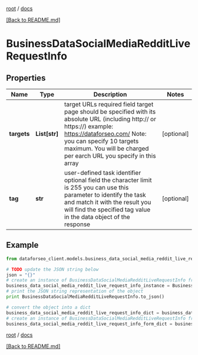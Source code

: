 [root](./../ "root") / [docs](./ "docs")

[[Back to README.md]](./../README.md "[Back to README.md]")

# BusinessDataSocialMediaRedditLiveRequestInfo

## Properties

Name | Type | Description | Notes
------------ | ------------- | ------------- | -------------
**targets** | **List[str]** | target URLs required field target page should be specified with its absolute URL (including http:// or https://) example: https://dataforseo.com/ Note: you can specify 10 targets maximum. You will be charged per earch URL you specify in this array | [optional]
**tag** | **str** | user-defined task identifier optional field the character limit is 255 you can use this parameter to identify the task and match it with the result you will find the specified tag value in the data object of the response | [optional]

## Example

```python
from dataforseo_client.models.business_data_social_media_reddit_live_request_info import BusinessDataSocialMediaRedditLiveRequestInfo

# TODO update the JSON string below
json = "{}"
# create an instance of BusinessDataSocialMediaRedditLiveRequestInfo from a JSON string
business_data_social_media_reddit_live_request_info_instance = BusinessDataSocialMediaRedditLiveRequestInfo.from_json(json)
# print the JSON string representation of the object
print BusinessDataSocialMediaRedditLiveRequestInfo.to_json()

# convert the object into a dict
business_data_social_media_reddit_live_request_info_dict = business_data_social_media_reddit_live_request_info_instance.to_dict()
# create an instance of BusinessDataSocialMediaRedditLiveRequestInfo from a dict
business_data_social_media_reddit_live_request_info_form_dict = business_data_social_media_reddit_live_request_info.from_dict(business_data_social_media_reddit_live_request_info_dict)
```

  

[root](./../ "root") / [docs](./ "docs")

[[Back to README.md]](./../README.md "[Back to README.md]")